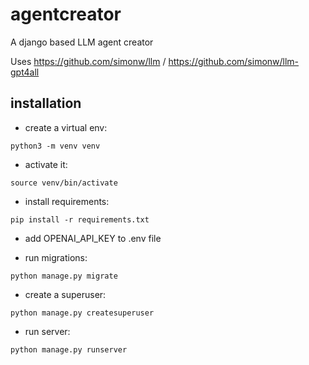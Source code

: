 # agentcreator

A django based LLM agent creator

Uses https://github.com/simonw/llm / https://github.com/simonw/llm-gpt4all

## installation

* create a virtual env:
```
python3 -m venv venv
```
* activate it:
```
source venv/bin/activate
```
* install requirements:
```
pip install -r requirements.txt
```

* add OPENAI_API_KEY to .env file


* run migrations:
```
python manage.py migrate
```

* create a superuser:
```
python manage.py createsuperuser
```

* run server:
```
python manage.py runserver
```
